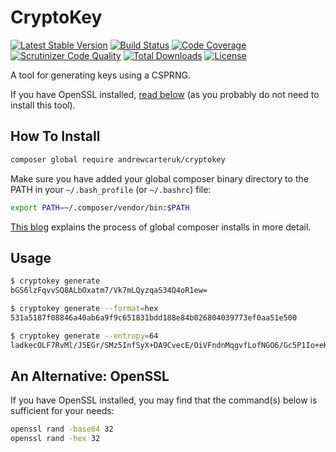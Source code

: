 # CryptoKey

[![Latest Stable Version](https://poser.pugx.org/andrewcarteruk/cryptokey/v/stable)](https://packagist.org/packages/andrewcarteruk/cryptokey)
[![Build Status](https://travis-ci.org/AndrewCarterUK/CryptoKey.svg)](https://travis-ci.org/AndrewCarterUK/CryptoKey)
[![Code Coverage](https://scrutinizer-ci.com/g/AndrewCarterUK/CryptoKey/badges/coverage.png?b=master)](https://scrutinizer-ci.com/g/AndrewCarterUK/CryptoKey/?branch=master)
[![Scrutinizer Code Quality](https://scrutinizer-ci.com/g/AndrewCarterUK/CryptoKey/badges/quality-score.png?b=master)](https://scrutinizer-ci.com/g/AndrewCarterUK/CryptoKey/?branch=master)
[![Total Downloads](https://poser.pugx.org/andrewcarteruk/cryptokey/downloads)](https://packagist.org/packages/andrewcarteruk/cryptokey)
[![License](https://poser.pugx.org/andrewcarteruk/cryptokey/license)](https://packagist.org/packages/andrewcarteruk/cryptokey)

A tool for generating keys using a CSPRNG.

If you have OpenSSL installed, [read below](#an-alternative-openssl) (as you probably do not need to install this tool).


## How To Install

```sh
composer global require andrewcarteruk/cryptokey
```

Make sure you have added your global composer binary directory to the PATH in your `~/.bash_profile` (or `~/.bashrc`) file:

```sh
export PATH=~/.composer/vendor/bin:$PATH
```

[This blog](https://akrabat.com/global-installation-of-php-tools-with-composer/) explains the process of global composer installs in more detail.

## Usage

```sh
$ cryptokey generate
bGS6lzFqvvSQ8ALbOxatm7/Vk7mLQyzqaS34Q4oR1ew=

$ cryptokey generate --format=hex
531a5187f08846a40ab6a9f9c651831bdd188e84b026804039773ef0aa51e500

$ cryptokey generate --entropy=64
ladkecOLF7RvMl/J5EGr/SMz5InfSyX+DA9CvecE/OiVFndnMqgvfLofNGO6/Gc5P1Io+eHYhcJphIRHCB9Kpg==
```

## An Alternative: OpenSSL

If you have OpenSSL installed, you may find that the command(s) below is sufficient for your needs:

```sh
openssl rand -base64 32
openssl rand -hex 32
```

